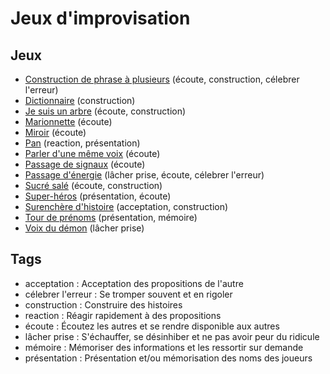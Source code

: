 # Jeux d'improvisation

## Jeux

- [Construction de phrase à plusieurs](./docs/jeux/construction-de-phrase-a-plusieurs.md) (écoute, construction, célebrer l'erreur)
- [Dictionnaire](./docs/jeux/dictionnaire.md) (construction)
- [Je suis un arbre](./docs/jeux/je-suis-un-arbre.md) (écoute, construction)
- [Marionnette](./docs/jeux/marionnette.md) (écoute)
- [Miroir](./docs/jeux/miroir.md) (écoute)
- [Pan](./docs/jeux/pan.md) (reaction, présentation)
- [Parler d'une même voix](./docs/jeux/parler-dune-voix.md) (écoute)
- [Passage de signaux](./docs/jeux/passage-de-signaux.md) (écoute)
- [Passage d'énergie](./docs/jeux/passage-denergie.md) (lâcher prise, écoute, célebrer l'erreur)
- [Sucré salé](./docs/jeux/sucre-sale.md) (écoute, construction)
- [Super-héros](./docs/jeux/super-heros.md) (présentation, écoute)
- [Surenchère d'histoire](./docs/jeux/surenchere-dhistoire.md) (acceptation, construction)
- [Tour de prénoms](./docs/jeux/tour-de-prenoms.md) (présentation, mémoire)
- [Voix du démon](./docs/jeux/voix-du-demon.md) (lâcher prise)

## Tags

- acceptation : Acceptation des propositions de l'autre
- célebrer l'erreur : Se tromper souvent et en rigoler
- construction : Construire des histoires
- reaction : Réagir rapidement à des propositions
- écoute : Écoutez les autres et se rendre disponible aux autres
- lâcher prise : S'échauffer, se désinhiber et ne pas avoir peur du ridicule
- mémoire : Mémoriser des informations et les ressortir sur demande
- présentation : Présentation et/ou mémorisation des noms des joueurs
